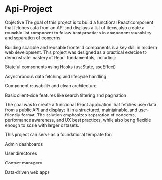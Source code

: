# Api-Project

Objective The goal of this project is to build a functional React component that fetches data from an APl and displays a list of items,also create a reusable list component to follow best practices in component reusability and separation of concerns.

Building scalable and reusable frontend components is a key skill in modern web development. This project was designed as a practical exercise to demonstrate mastery of React fundamentals, including:

Stateful components using Hooks (useState, useEffect)

Asynchronous data fetching and lifecycle handling

Component reusability and clean architecture

Basic client-side features like search filtering and pagination

The goal was to create a functional React application that fetches user data from a public API and displays it in a structured, maintainable, and user-friendly format. The solution emphasizes separation of concerns, performance awareness, and UX best practices, while also being flexible enough to scale with larger datasets.

This project can serve as a foundational template for:

Admin dashboards

User directories

Contact managers

Data-driven web apps
